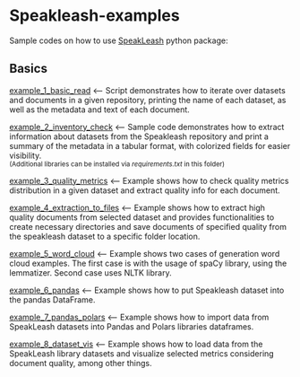 # Speakleash-examples

Sample codes on how to use [SpeakLeash](https://github.com/speakleash/speakleash) python package:

## Basics

[example_1_basic_read](https://github.com/speakleash/speakleash-examples/tree/main/example_1_basic_read) <-- Script demonstrates how to iterate over datasets and documents in a given repository, printing the name of each dataset, as well as the metadata and text of each document.

[example_2_inventory_check](https://github.com/speakleash/speakleash-examples/tree/main/example_2_inventory_check) <-- Sample code demonstrates how to extract information about datasets from the Speakleash repository and print a summary of the metadata in a tabular format, with colorized fields for easier visibility. <br/>
<sup>(Additional libraries can be installed via _requirements.txt_ in this folder)</sup>

[example_3_quality_metrics](https://github.com/speakleash/speakleash-examples/tree/main/example_3_quality_metrics) <-- Example shows how to check quality metrics distribution in a given dataset and extract quality info for each document.

[example_4_extraction_to_files](https://github.com/speakleash/speakleash-examples/tree/main/example_4_extraction_to_files) <-- Example shows how to extract high quality documents from selected dataset and provides functionalities to create necessary directories and save documents of specified quality from the speakleash dataset to a specific folder location.

[example_5_word_cloud](https://github.com/speakleash/speakleash-examples/tree/main/example_5_word_cloud) <-- Example shows two cases of generation word cloud examples. The first case is with the usage of spaCy library, using the lemmatizer. Second case uses NLTK library.

[example_6_pandas](https://github.com/speakleash/speakleash-examples/tree/main/example_6_pandas) <-- Example shows how to put Speakleash dataset into the pandas DataFrame.

[example_7_pandas_polars](https://github.com/speakleash/speakleash-examples/tree/main/example_7_pandas_polars) <-- Example shows how to import data from SpeakLeash datasets into Pandas and Polars libraries dataframes.

[example_8_dataset_vis](https://github.com/speakleash/speakleash-examples/tree/main/example_8_dataset_vis) <-- Example shows how to load data from the SpeakLeash library datasets and visualize selected metrics considering document quality, among other things.